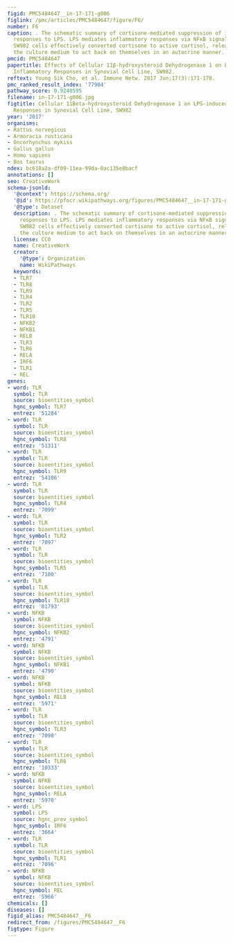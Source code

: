 ```yaml
---
figid: PMC5484647__in-17-171-g006
figlink: /pmc/articles/PMC5484647/figure/F6/
number: F6
caption: . The schematic summary of cortisone-mediated suppression of inflammatory
  responses to LPS. LPS mediates inflammatory responses via NFκB signaling pathway.
  SW982 cells effectively converted cortisone to active cortisol, releasing it into
  the culture medium to act back on themselves in an autocrine manner.
pmcid: PMC5484647
papertitle: Effects of Cellular 11β-hydroxysteroid Dehydrogenase 1 on LPS-induced
  Inflammatory Responses in Synovial Cell Line, SW982.
reftext: Young Sik Cho, et al. Immune Netw. 2017 Jun;17(3):171-178.
pmc_ranked_result_index: '77904'
pathway_score: 0.9240595
filename: in-17-171-g006.jpg
figtitle: Cellular 11Beta-hydroxysteroid Dehydrogenase 1 on LPS-induced Inflammatory
  Responses in Synovial Cell Line, SW982
year: '2017'
organisms:
- Rattus norvegicus
- Armoracia rusticana
- Oncorhynchus mykiss
- Gallus gallus
- Homo sapiens
- Bos taurus
ndex: bc618a2a-df09-11ea-99da-0ac135e8bacf
annotations: []
seo: CreativeWork
schema-jsonld:
  '@context': https://schema.org/
  '@id': https://pfocr.wikipathways.org/figures/PMC5484647__in-17-171-g006.html
  '@type': Dataset
  description: . The schematic summary of cortisone-mediated suppression of inflammatory
    responses to LPS. LPS mediates inflammatory responses via NFκB signaling pathway.
    SW982 cells effectively converted cortisone to active cortisol, releasing it into
    the culture medium to act back on themselves in an autocrine manner.
  license: CC0
  name: CreativeWork
  creator:
    '@type': Organization
    name: WikiPathways
  keywords:
  - TLR7
  - TLR8
  - TLR9
  - TLR4
  - TLR2
  - TLR5
  - TLR10
  - NFKB2
  - NFKB1
  - RELB
  - TLR3
  - TLR6
  - RELA
  - IRF6
  - TLR1
  - REL
genes:
- word: TLR
  symbol: TLR
  source: bioentities_symbol
  hgnc_symbol: TLR7
  entrez: '51284'
- word: TLR
  symbol: TLR
  source: bioentities_symbol
  hgnc_symbol: TLR8
  entrez: '51311'
- word: TLR
  symbol: TLR
  source: bioentities_symbol
  hgnc_symbol: TLR9
  entrez: '54106'
- word: TLR
  symbol: TLR
  source: bioentities_symbol
  hgnc_symbol: TLR4
  entrez: '7099'
- word: TLR
  symbol: TLR
  source: bioentities_symbol
  hgnc_symbol: TLR2
  entrez: '7097'
- word: TLR
  symbol: TLR
  source: bioentities_symbol
  hgnc_symbol: TLR5
  entrez: '7100'
- word: TLR
  symbol: TLR
  source: bioentities_symbol
  hgnc_symbol: TLR10
  entrez: '81793'
- word: NFKB
  symbol: NFKB
  source: bioentities_symbol
  hgnc_symbol: NFKB2
  entrez: '4791'
- word: NFKB
  symbol: NFKB
  source: bioentities_symbol
  hgnc_symbol: NFKB1
  entrez: '4790'
- word: NFKB
  symbol: NFKB
  source: bioentities_symbol
  hgnc_symbol: RELB
  entrez: '5971'
- word: TLR
  symbol: TLR
  source: bioentities_symbol
  hgnc_symbol: TLR3
  entrez: '7098'
- word: TLR
  symbol: TLR
  source: bioentities_symbol
  hgnc_symbol: TLR6
  entrez: '10333'
- word: NFKB
  symbol: NFKB
  source: bioentities_symbol
  hgnc_symbol: RELA
  entrez: '5970'
- word: LPS
  symbol: LPS
  source: hgnc_prev_symbol
  hgnc_symbol: IRF6
  entrez: '3664'
- word: TLR
  symbol: TLR
  source: bioentities_symbol
  hgnc_symbol: TLR1
  entrez: '7096'
- word: NFKB
  symbol: NFKB
  source: bioentities_symbol
  hgnc_symbol: REL
  entrez: '5966'
chemicals: []
diseases: []
figid_alias: PMC5484647__F6
redirect_from: /figures/PMC5484647__F6
figtype: Figure
---
```

